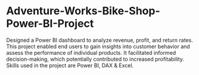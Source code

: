 # Adventure-Works-Bike-Shop-Power-BI-Project
Designed a Power BI dashboard to analyze revenue, profit, and return rates. This project enabled end users to gain insights into customer behavior and assess the performance of individual products. It facilitated informed decision-making, which potentially contributed to increased profitability. Skills used in the project are Power BI, DAX & Excel.

